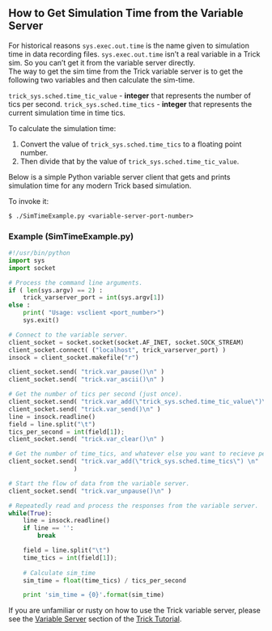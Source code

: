 ## How to Get Simulation Time from the Variable Server

For historical reasons ```sys.exec.out.time``` is the name given to simulation time in data recording files. ```sys.exec.out.time``` isn’t a real variable in a Trick sim. So you can’t get it from the variable server directly.  
The way to get the sim time from the Trick variable server is to get the following two variables and then calculate the sim-time.
 
```trick_sys.sched.time_tic_value``` - **integer** that represents the number of tics per second.
```trick_sys.sched.time_tics``` - **integer** that represents the current simulation time in time tics.
 
To calculate the simulation time:

1. Convert the value of ```trick_sys.sched.time_tics``` to a floating point number.
2. Then divide that by the value of ```trick_sys.sched.time_tic_value```.

Below is a simple Python variable server client that gets and prints simulation time for any modern Trick based simulation.

To invoke it:
```
$ ./SimTimeExample.py <variable-server-port-number>
```

### Example (SimTimeExample.py)

```python
#!/usr/bin/python
import sys
import socket

# Process the command line arguments.
if ( len(sys.argv) == 2) :
    trick_varserver_port = int(sys.argv[1])
else :
    print( "Usage: vsclient <port_number>")
    sys.exit()

# Connect to the variable server.
client_socket = socket.socket(socket.AF_INET, socket.SOCK_STREAM)
client_socket.connect( ("localhost", trick_varserver_port) )
insock = client_socket.makefile("r")

client_socket.send( "trick.var_pause()\n" )
client_socket.send( "trick.var_ascii()\n" )

# Get the number of tics per second (just once).
client_socket.send( "trick.var_add(\"trick_sys.sched.time_tic_value\")\n")
client_socket.send( "trick.var_send()\n" )
line = insock.readline()
field = line.split("\t")
tics_per_second = int(field[1]);
client_socket.send( "trick.var_clear()\n" )

# Get the number of time_tics, and whatever else you want to recieve periodically.
client_socket.send( "trick.var_add(\"trick_sys.sched.time_tics\") \n"
                  )

# Start the flow of data from the variable server.
client_socket.send( "trick.var_unpause()\n" )

# Repeatedly read and process the responses from the variable server.
while(True):
    line = insock.readline()
    if line == '':
        break

    field = line.split("\t")
    time_tics = int(field[1]);
    
    # Calculate sim_time 
    sim_time = float(time_tics) / tics_per_second

    print 'sim_time = {0}'.format(sim_time)
```

If you are unfamiliar or rusty on how to use the Trick variable server, please see
the [Variable Server](TutVariableServer) section of the [Trick Tutorial](Tutorial).